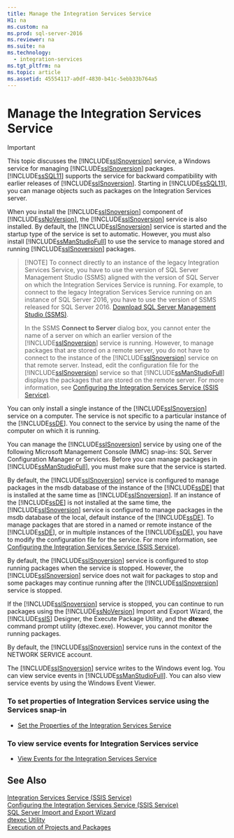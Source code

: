```yaml
---
title: Manage the Integration Services Service
H1: na
ms.custom: na
ms.prod: sql-server-2016
ms.reviewer: na
ms.suite: na
ms.technology: 
  - integration-services
ms.tgt_pltfrm: na
ms.topic: article
ms.assetid: 45554117-a0df-4830-b41c-5ebb33b764a5
---
```

# Manage the Integration Services Service
    
> [!IMPORTANT]  
>  This topic discusses the [!INCLUDE[ssISnoversion](../../Topics/TopicNameContainA/includes/ssISnoversion_md.md)] service, a Windows service for managing [!INCLUDE[ssISnoversion](../../Topics/TopicNameContainA/includes/ssISnoversion_md.md)] packages. [!INCLUDE[ssSQL11](../../Topics/TopicNameContainA/includes/ssSQL11_md.md)] supports the service for backward compatibility with earlier releases of [!INCLUDE[ssISnoversion](../../Topics/TopicNameContainA/includes/ssISnoversion_md.md)]. Starting in [!INCLUDE[ssSQL11](../../Topics/TopicNameContainA/includes/ssSQL11_md.md)], you can manage objects such as packages on the Integration Services server.  
  
 When you install the [!INCLUDE[ssISnoversion](../../Topics/TopicNameContainA/includes/ssISnoversion_md.md)] component of [!INCLUDE[ssNoVersion](../../Topics/TopicNameContainA/includes/ssNoVersion_md.md)], the [!INCLUDE[ssISnoversion](../../Topics/TopicNameContainA/includes/ssISnoversion_md.md)] service is also installed. By default, the [!INCLUDE[ssISnoversion](../../Topics/TopicNameContainA/includes/ssISnoversion_md.md)] service is started and the startup type of the service is set to automatic. However, you must also install [!INCLUDE[ssManStudioFull](../../Topics/TopicNameContainA/includes/ssManStudioFull_md.md)] to use the service to manage stored and running [!INCLUDE[ssISnoversion](../../Topics/TopicNameContainA/includes/ssISnoversion_md.md)] packages.  
  
> [!NOTE] To connect directly to an instance of the legacy Integration Services Service, you have to use the version of SQL Server Management Studio (SSMS) aligned with the version of SQL Server on which the Integration Services Service is running. For example, to connect to the legacy Integration Services Service running on an instance of SQL Server 2016, you have to use the version of SSMS released for SQL Server 2016. [Download SQL Server Management Studio (SSMS)](https://msdn.microsoft.com/library/mt238290.aspx).
>
>   In the SSMS **Connect to Server** dialog box, you cannot enter the name of a server on which an earlier version of the [!INCLUDE[ssISnoversion](../../Topics/TopicNameContainA/includes/ssISnoversion_md.md)] service is running. However, to manage packages that are stored on a remote server, you do not have to connect to the instance of the [!INCLUDE[ssISnoversion](../../Topics/TopicNameContainA/includes/ssISnoversion_md.md)] service on that remote server. Instead, edit the configuration file for the [!INCLUDE[ssISnoversion](../../Topics/TopicNameContainA/includes/ssISnoversion_md.md)] service so that [!INCLUDE[ssManStudioFull](../../Topics/TopicNameContainA/includes/ssManStudioFull_md.md)] displays the packages that are stored on the remote server. For more information, see [Configuring the Integration Services Service &#40;SSIS Service&#41;](../../Topics/TopicNameNotContainA/Configuring-the-Integration-Services-Service--SSIS-Service-.md).  
  
 You can only install a single instance of the [!INCLUDE[ssISnoversion](../../Topics/TopicNameContainA/includes/ssISnoversion_md.md)] service on a computer. The service is not specific to a particular instance of the [!INCLUDE[ssDE](../../Topics/TopicNameContainA/includes/ssDE_md.md)]. You connect to the service by using the name of the computer on which it is running.  
  
 You can manage the [!INCLUDE[ssISnoversion](../../Topics/TopicNameContainA/includes/ssISnoversion_md.md)] service by using one of the following Microsoft Management Console (MMC) snap-ins: SQL Server Configuration Manager or Services. Before you can manage packages in [!INCLUDE[ssManStudioFull](../../Topics/TopicNameContainA/includes/ssManStudioFull_md.md)], you must make sure that the service is started.  
  
 By default, the [!INCLUDE[ssISnoversion](../../Topics/TopicNameContainA/includes/ssISnoversion_md.md)] service is configured to manage packages in the msdb database of the instance of the [!INCLUDE[ssDE](../../Topics/TopicNameContainA/includes/ssDE_md.md)] that is installed at the same time as [!INCLUDE[ssISnoversion](../../Topics/TopicNameContainA/includes/ssISnoversion_md.md)]. If an instance of the [!INCLUDE[ssDE](../../Topics/TopicNameContainA/includes/ssDE_md.md)] is not installed at the same time, the [!INCLUDE[ssISnoversion](../../Topics/TopicNameContainA/includes/ssISnoversion_md.md)] service is configured to manage packages in the msdb database of the local, default instance of the [!INCLUDE[ssDE](../../Topics/TopicNameContainA/includes/ssDE_md.md)]. To manage packages that are stored in a named or remote instance of the [!INCLUDE[ssDE](../../Topics/TopicNameContainA/includes/ssDE_md.md)], or in multiple instances of the [!INCLUDE[ssDE](../../Topics/TopicNameContainA/includes/ssDE_md.md)], you have to modify the configuration file for the service. For more information, see [Configuring the Integration Services Service &#40;SSIS Service&#41;](../../Topics/TopicNameNotContainA/Configuring-the-Integration-Services-Service--SSIS-Service-.md).  
  
 By default, the [!INCLUDE[ssISnoversion](../../Topics/TopicNameContainA/includes/ssISnoversion_md.md)] service is configured to stop running packages when the service is stopped. However, the [!INCLUDE[ssISnoversion](../../Topics/TopicNameContainA/includes/ssISnoversion_md.md)] service does not wait for packages to stop and some packages may continue running after the [!INCLUDE[ssISnoversion](../../Topics/TopicNameContainA/includes/ssISnoversion_md.md)] service is stopped.  
  
 If the [!INCLUDE[ssISnoversion](../../Topics/TopicNameContainA/includes/ssISnoversion_md.md)] service is stopped, you can continue to run packages using the [!INCLUDE[ssNoVersion](../../Topics/TopicNameContainA/includes/ssNoVersion_md.md)] Import and Export Wizard, the [!INCLUDE[ssIS](../../Topics/TopicNameContainA/includes/ssIS_md.md)] Designer, the Execute Package Utility, and the **dtexec** command prompt utility (dtexec.exe). However, you cannot monitor the running packages.  
  
 By default, the [!INCLUDE[ssISnoversion](../../Topics/TopicNameContainA/includes/ssISnoversion_md.md)] service runs in the context of the NETWORK SERVICE account.  
  
 The [!INCLUDE[ssISnoversion](../../Topics/TopicNameContainA/includes/ssISnoversion_md.md)] service writes to the Windows event log. You can view service events in [!INCLUDE[ssManStudioFull](../../Topics/TopicNameContainA/includes/ssManStudioFull_md.md)]. You can also view service events by using the Windows Event Viewer.  
  
### To set properties of Integration Services service using the Services snap-in  
  
-   [Set the Properties of the Integration Services Service](../../Topics/TopicNameNotContainA/Set-the-Properties-of-the-Integration-Services-Service.md)  
  
### To view service events for Integration Services service  
  
-   [View Events for the Integration Services Service](../../Topics/TopicNameNotContainA/View-Events-for-the-Integration-Services-Service.md)  
  
## See Also  
 [Integration Services Service &#40;SSIS Service&#41;](../../Topics/TopicNameNotContainA/Integration-Services-Service--SSIS-Service-.md)   
 [Configuring the Integration Services Service &#40;SSIS Service&#41;](../../Topics/TopicNameNotContainA/Configuring-the-Integration-Services-Service--SSIS-Service-.md)   
 [SQL Server Import and Export Wizard](../../Topics/TopicNameNotContainA/SQL-Server-Import-and-Export-Wizard.md)   
 [dtexec Utility](../../Topics/TopicNameNotContainA/dtexec-Utility.md)   
 [Execution of Projects and Packages](../../Topics/TopicNameNotContainA/Execution-of-Projects-and-Packages.md)  
  
  